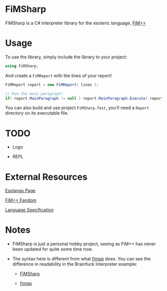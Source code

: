 # FiMSharp

FiMSharp is a C# interpreter library for the esoteric language, [FiM++](https://esolangs.org/wiki/FiM%2B%2B)

# Usage

To use the library, simply include the library to your project:

```csharp
using FiMSharp;
```

And create a `FiMReport` with the lines of your report!

```csharp
FiMReport report = new FiMReport( lines );

// Run the main paragraph!
if( report.MainParagraph != null ) report.MainParagraph.Execute( report );
```

You can also build and use project `FiMSharp.Test`, you'll need a `Report` directory on its executable file.

# TODO

- Logo

- REPL

# External Resources

[Esolangs Page](https://esolangs.org/wiki/FiM%2B%2B)

[FiM++ Fandom](https://fimpp.fandom.com)

[Language Specification](https://docs.google.com/document/d/1gU-ZROmZu0Xitw_pfC1ktCDvJH5rM85TxxQf5pg_xmg/edit#)

# Notes

- FiMSharp is just a personal hobby project, seeing as FiM++ has never been updated for quite some time now.

- The syntax here is different from what [fimpp](https://github.com/KarolS/fimpp) does. You can see the difference in readability in the Brainfuck Interpreter example:

    - [FiMSharp](https://github.com/Jaezmien/FiMSharp/blob/master/.Reports/brainfuck.fim)

    - [fimpp](https://github.com/KarolS/fimpp/blob/master/examples/bf.fimpp)
